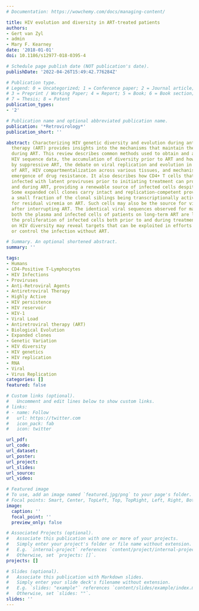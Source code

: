 ```yaml
---
# Documentation: https://wowchemy.com/docs/managing-content/

title: HIV evolution and diversity in ART-treated patients
authors:
- Gert van Zyl
- admin
- Mary F. Kearney
date: '2018-01-01'
doi: 10.1186/s12977-018-0395-4

# Schedule page publish date (NOT publication's date).
publishDate: '2022-04-26T15:49:42.776284Z'

# Publication type.
# Legend: 0 = Uncategorized; 1 = Conference paper; 2 = Journal article;
# 3 = Preprint / Working Paper; 4 = Report; 5 = Book; 6 = Book section;
# 7 = Thesis; 8 = Patent
publication_types:
- '2'

# Publication name and optional abbreviated publication name.
publication: '*Retrovirology*'
publication_short: ''

abstract: Characterizing HIV genetic diversity and evolution during antiretroviral
  therapy (ART) provides insights into the mechanisms that maintain the viral reservoir
  during ART. This review describes common methods used to obtain and analyze intra-patient
  HIV sequence data, the accumulation of diversity prior to ART and how it is affected
  by suppressive ART, the debate on viral replication and evolution in the presence
  of ART, HIV compartmentalization across various tissues, and mechanisms for the
  emergence of drug resistance. It also describes how CD4+ T cells that were likely
  infected with latent proviruses prior to initiating treatment can proliferate before
  and during ART, providing a renewable source of infected cells despite therapy.
  Some expanded cell clones carry intact and replication-competent proviruses with
  a small fraction of the clonal siblings being transcriptionally active and a source
  for residual viremia on ART. Such cells may also be the source for viral rebound
  after interrupting ART. The identical viral sequences observed for many years in
  both the plasma and infected cells of patients on long-term ART are likely due to
  the proliferation of infected cells both prior to and during treatment. Studies
  on HIV diversity may reveal targets that can be exploited in efforts to eradicate
  or control the infection without ART.

# Summary. An optional shortened abstract.
summary: ''

tags:
- Humans
- CD4-Positive T-Lymphocytes
- HIV Infections
- Proviruses
- Anti-Retroviral Agents
- Antiretroviral Therapy
- Highly Active
- HIV persistence
- HIV reservoir
- HIV-1
- Viral Load
- Antiretroviral therapy (ART)
- Biological Evolution
- Expanded clones
- Genetic Variation
- HIV diversity
- HIV genetics
- HIV replication
- RNA
- Viral
- Virus Replication
categories: []
featured: false

# Custom links (optional).
#   Uncomment and edit lines below to show custom links.
# links:
# - name: Follow
#   url: https://twitter.com
#   icon_pack: fab
#   icon: twitter

url_pdf:
url_code:
url_dataset:
url_poster:
url_project:
url_slides:
url_source:
url_video:

# Featured image
# To use, add an image named `featured.jpg/png` to your page's folder. 
# Focal points: Smart, Center, TopLeft, Top, TopRight, Left, Right, BottomLeft, Bottom, BottomRight.
image:
  caption: ''
  focal_point: ''
  preview_only: false

# Associated Projects (optional).
#   Associate this publication with one or more of your projects.
#   Simply enter your project's folder or file name without extension.
#   E.g. `internal-project` references `content/project/internal-project/index.md`.
#   Otherwise, set `projects: []`.
projects: []

# Slides (optional).
#   Associate this publication with Markdown slides.
#   Simply enter your slide deck's filename without extension.
#   E.g. `slides: "example"` references `content/slides/example/index.md`.
#   Otherwise, set `slides: ""`.
slides: ''
---
```

